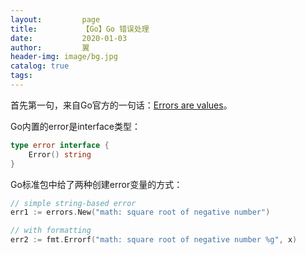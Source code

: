 ```yaml
---
layout:         page
title:          【Go】Go 错误处理
date:           2020-01-03
author:         翼
header-img: image/bg.jpg
catalog: true
tags:
---
```


首先第一句，来自Go官方的一句话：[Errors are values](https://blog.golang.org/errors-are-values)。

Go内置的error是interface类型：
```go
type error interface {
    Error() string
}
```

Go标准包中给了两种创建error变量的方式：
```go
// simple string-based error
err1 := errors.New("math: square root of negative number")

// with formatting
err2 := fmt.Errorf("math: square root of negative number %g", x)
```

